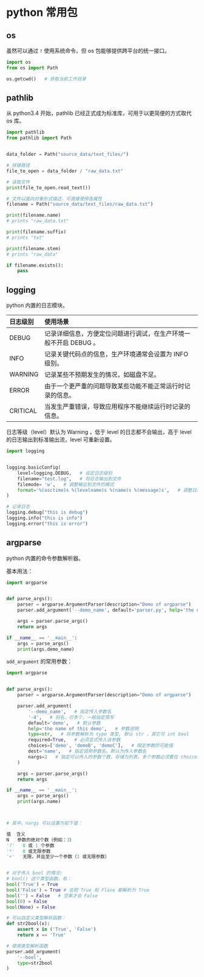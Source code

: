 # python 常用包

## os

虽然可以通过 `!`  使用系统命令，但 os 包能够提供跨平台的统一接口。

```python
import os
from os import Path

os.getcwd()   # 获取当前工作目录
```

## pathlib

从 python3.4 开始，pathlib 已经正式成为标准库，可用于以更简便的方式取代 os 库。

```python
import pathlib
from pathlib import Path


data_folder = Path("source_data/text_files/")

# 拼接路径
file_to_open = data_folder / "raw_data.txt"

# 读取文件
print(file_to_open.read_text())

# 文件以面向对象形式描述，可直接使用各属性
filename = Path("source_data/text_files/raw_data.txt")

print(filename.name)
# prints "raw_data.txt"

print(filename.suffix)
# prints "txt"

print(filename.stem)
# prints "raw_data"

if filename.exists():
    pass
```

## logging

python 内置的日志模块。

| 日志级别 | 使用场景                                                     |
| :------- | :----------------------------------------------------------- |
| DEBUG    | 记录详细信息，方便定位问题进行调试，在生产环境一般不开启 DEBUG 。 |
| INFO     | 记录关键代码点的信息，生产环境通常会设置为 INFO 级别。       |
| WARNING  | 记录某些不预期发生的情况，如磁盘不足。                       |
| ERROR    | 由于一个更严重的问题导致某些功能不能正常运行时记录的信息。   |
| CRITICAL | 当发生严重错误，导致应用程序不能继续运行时记录的信息。       |

日志等级（level）默认为 Warning ，低于 level 的日志都不会输出，高于 level 的日志输出到标准输出流，level 可重新设置。

```python
import logging


logging.basicConfig(
    level=logging.DEBUG,   # 设定日志级别
    filename="test.log",   # 将日志输出到文件
    filemode= 'w',   # 调整输出到文件的模式
    format='%(asctime)s %(levelname)s %(name)s %(message)s',   # 调整日志头内容
)

# 记录日志
logging.debug("this is debug")
logging.info("this is info")
logging.error("this is error")
```

## argparse

python 内置的命令参数解析器。

基本用法：

```python
import argparse


def parse_args():
    parser = argparse.ArgumentParser(description="Demo of argparse")
    parser.add_argument('--demo_name', default='parser.py', help='the name of this demo')

    args = parser.parse_args()
    return args

if __name__ == '__main__':
    args = parse_args()
    print(args.demo_name)
```

`add_argument` 的常用参数：

```python
import argparse


def parse_args():
    parser = argparse.ArgumentParser(description="Demo of argparse")

    parser.add_argument(
        '--demo_name',   # 指定传入参数名
        '-d',   # 别名，可多个，一般指定简写
        default='demo',   # 默认参数
        help='the name of this demo',   # 参数说明
        type=str,   # 将参数解析为 type 类型, 默认 str ，其它可 int bool
        required=True,   # 必须显式传入该参数
        choices=['demo', 'demoB', 'demoC'],   # 限定参数的可能值
        dest='name',   # 指定调用参数名，默认为传入参数名
        nargs=2   # 指定可以传入的参数个数，存储为列表，多个参数必须要在 choices 内
    )

    args = parser.parse_args()
    return args

if __name__ == '__main__':
    args = parse_args()
    print(args.name)



# 其中，nargs 可以设置为如下值：

值  含义
N   参数的绝对个数（例如：3）
'?'   0 或 1 个参数
'*'   0 或无限参数
'+'   无限，并且至少一个参数（1 或无限参数）


# 对于传入 bool 的情况:
# bool() 这个类型函数，有：
bool('True') = True
bool('False') = True # 会把 True 和 Flase 都解析为 True
bool('') = False   # 空串才会 False
bool(0) = False
bool(None) = False

# 可以自定义类型解析函数：
def str2bool(x):
    assert x in ('True', 'False')
    return x == 'True'

# 使用类型解析函数
parser.add_argument(
    '--bool',
    type=str2bool
)
```




